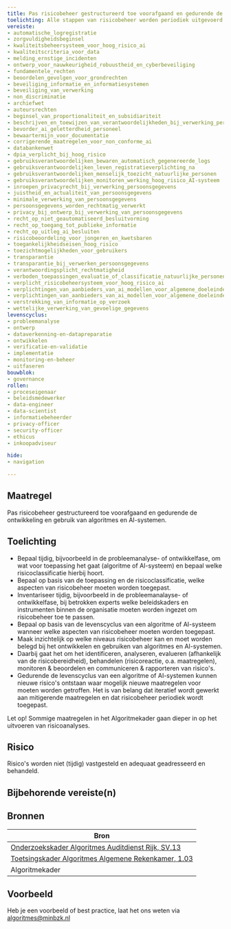 ```yaml
---
title: Pas risicobeheer gestructureerd toe voorafgaand en gedurende de ontwikkeling en gebruik van algoritmes en AI-systemen.
toelichting: Alle stappen van risicobeheer worden periodiek uitgevoerd en op het juiste niveau in de organisatie behandeld.
vereiste: 
- automatische_logregistratie
- zorgvuldigheidsbeginsel
- kwaliteitsbeheersysteem_voor_hoog_risico_ai
- kwaliteitscriteria_voor_data
- melding_ernstige_incidenten
- ontwerp_voor_nauwkeurigheid_robuustheid_en_cyberbeveiliging
- fundamentele_rechten
- beoordelen_gevolgen_voor_grondrechten
- beveiliging_informatie_en_informatiesystemen
- beveiliging_van_verwerking
- non_discriminatie
- archiefwet
- auteursrechten
- beginsel_van_proportionaliteit_en_subsidiariteit
- beschrijven_en_toewijzen_van_verantwoordelijkheden_bij_verwerking_persoonsgegevens
- bevorder_ai_geletterdheid_personeel
- bewaartermijn_voor_documentatie
- corrigerende_maatregelen_voor_non_conforme_ai
- databankenwet
- dpia_verplicht_bij_hoog_risico
- gebruiksverantwoordelijken_bewaren_automatisch_gegenereerde_logs
- gebruiksverantwoordelijken_leven_registratieverplichting_na
- gebruiksverantwoordelijken_menselijk_toezicht_natuurlijke_personen
- gebruiksverantwoordelijken_monitoren_werking_hoog_risico_AI-systeem
- inroepen_privacyrecht_bij_verwerking_persoonsgegevens
- juistheid_en_actualiteit_van_persoonsgegevens
- minimale_verwerking_van_persoonsgegevens
- persoonsgegevens_worden_rechtmatig_verwerkt
- privacy_bij_ontwerp_bij_verwerking_van_persoonsgegevens
- recht_op_niet_geautomatiseerd_besluitvorming
- recht_op_toegang_tot_publieke_informatie
- recht_op_uitleg_ai_besluiten
- risicobeoordeling_voor_jongeren_en_kwetsbaren
- toegankelijkheidseisen_hoog_risico
- toezichtmogelijkheden_voor_gebruikers
- transparantie
- transparantie_bij_verwerken_persoonsgegevens
- verantwoordingsplicht_rechtmatigheid
- verboden_toepassingen_evaluatie_of_classificatie_natuurlijke_personen_of_groepen_personen
- verplicht_risicobeheersysteem_voor_hoog_risico_ai
- verplichtingen_van_aanbieders_van_ai_modellen_voor_algemene_doeleinden
- verplichtingen_van_aanbieders_van_ai_modellen_voor_algemene_doeleinden_met_systeemrisico
- verstrekking_van_informatie_op_verzoek
- wettelijke_verwerking_van_gevoelige_gegevens
levenscyclus: 
- probleemanalyse
- ontwerp
- dataverkenning-en-datapreparatie
- ontwikkelen
- verificatie-en-validatie
- implementatie
- monitoring-en-beheer
- uitfaseren
bouwblok: 
- governance
rollen:
- proceseigenaar
- beleidsmedewerker
- data-engineer
- data-scientist
- informatiebeheerder
- privacy-officer
- security-officer
- ethicus
- inkoopadviseur

hide:
- navigation

---
```


<!-- Let op! onderstaande regel met 'tags' niet weghalen! Deze maakt automatisch de knopjes op basis van de metadata  -->
<!-- tags -->

## Maatregel
<!-- Vul hier een omschrijving in van wat deze maatregel inhoudt. -->
Pas risicobeheer gestructureerd toe voorafgaand en gedurende de ontwikkeling en gebruik van algoritmes en AI-systemen.
  
## Toelichting
<!-- Geef hier een toelichting van deze maatregel -->
- Bepaal tijdig, bijvoorbeeld in de probleemanalyse- of ontwikkelfase, om wat voor toepassing het gaat (algoritme of AI-systeem) en bepaal welke risicoclassificatie hierbij hoort.
- Bepaal op basis van de toepassing en de risicoclassificatie, welke aspecten van risicobeheer moeten worden toegepast.
- Inventariseer tijdig, bijvoorbeeld in de probleemanalayse- of ontwikkelfase, bij betrokken experts welke beleidskaders en instrumenten binnen de organisatie moeten worden ingezet om risicobeheer toe te passen.
- Bepaal op basis van de levenscyclus van een algoritme of AI-systeem wanneer welke aspecten van risicobeheer moeten worden toegepast. 
- Maak inzichtelijk op welke niveaus risicobeheer kan en moet worden belegd bij het ontwikkelen en gebruiken van algoritmes en AI-systemen.
- Daarbij gaat het om het identificeren, analyseren, evalueren (afhankelijk van de risicobereidheid), behandelen (risicoreactie, o.a. maatregelen), monitoren & beoordelen en communiceren & rapporteren van risico's.
- Gedurende de levenscyclus van een algoritme of AI-systemen kunnen nieuwe risico's ontstaan waar mogelijk nieuwe maatregelen voor moeten worden getroffen. Het is van belang dat iteratief wordt gewerkt aan mitigerende maatregelen en dat risicobeheer periodiek wordt toegepast.

Let op! Sommige maatregelen in het Algoritmekader gaan dieper in op het uitvoeren van risicoanalyses. 
   
## Risico
Risico's worden niet (tijdig) vastgesteld en adequaat geadresseerd en behandeld.  

## Bijbehorende vereiste(n)
<!-- Hier volgt een lijst met vereisten op basis van de in de metadata ingevulde vereiste -->

<!-- Let op! onderstaande regel met 'list_vereisten_on_maatregelen_page' niet weghalen! Deze maakt automatisch een lijst van bijbehorende verseisten op basis van de metadata  -->
<!-- list_vereisten_on_maatregelen_page -->

## Bronnen 
<!-- Vul hier de relevante bronnen in voor deze maatregel -->

| Bron                        |
|-----------------------------|
| [Onderzoekskader Algoritmes Auditdienst Rijk, SV.13 ](https://www.rijksoverheid.nl/documenten/rapporten/2023/07/11/onderzoekskader-algoritmes-adr-2023)| 
| [Toetsingskader Algoritmes Algemene Rekenkamer, 1.03](https://www.rekenkamer.nl/onderwerpen/algoritmes/documenten/publicaties/2024/05/15/het-toetsingskader-aan-de-slag) |
| Algoritmekader |        

## Voorbeeld
<!-- Voeg hier een voorbeeld toe, door er bijvoorbeeld naar te verwijzen -->

Heb je een voorbeeld of best practice, laat het ons weten via [algoritmes@minbzk.nl](mailto:algoritmes@minbzk.nl)
